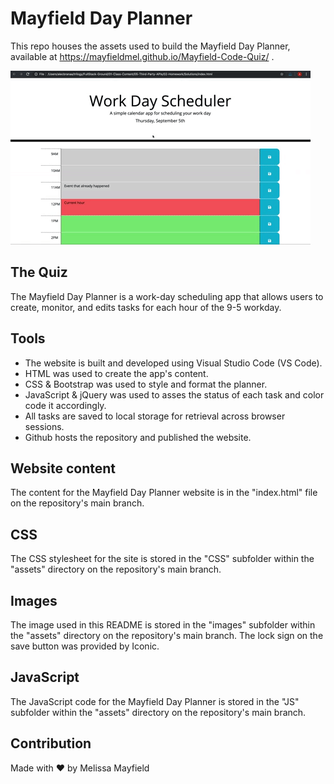 # Mayfield Day Planner

This repo houses the assets used to build the Mayfield Day Planner, available at https://mayfieldmel.github.io/Mayfield-Code-Quiz/ .

![Day Planner](./assets/images/day-planner.gif)

## The Quiz

The Mayfield Day Planner is a work-day scheduling app that allows users to create, monitor, and edits tasks for each hour of the 9-5 workday.

## Tools

* The website is built and developed using Visual Studio Code (VS Code). 
* HTML was used to create the app's content.
* CSS & Bootstrap was used to style and format the planner. 
* JavaScript & jQuery was used to asses the status of each task and color code it accordingly.
* All tasks are saved to local storage for retrieval across browser sessions.
* Github hosts the repository and published the website.

## Website content

The content for the Mayfield Day Planner website is in the "index.html" file on the repository's main branch.

## CSS

The CSS stylesheet for the site is stored in the "CSS" subfolder within the "assets" directory on the repository's main branch. 

## Images

The image used in this README is stored in the "images" subfolder within the "assets" directory on the repository's main branch. The lock sign on the save button was provided by Iconic.

## JavaScript

The JavaScript code for the Mayfield Day Planner is stored in the "JS" subfolder within the "assets" directory on the repository's main branch.

## Contribution

Made with ❤️ by Melissa Mayfield
